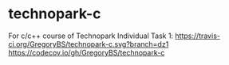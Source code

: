 # technopark-c
For c/c++ course of Technopark
Individual Task 1:
https://travis-ci.org/GregoryBS/technopark-c.svg?branch=dz1
https://codecov.io/gh/GregoryBS/technopark-c
